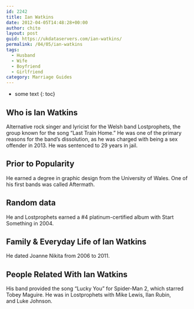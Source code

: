 ```yaml
---
id: 2242
title: Ian Watkins
date: 2012-04-05T14:48:28+00:00
author: chito
layout: post
guid: https://ukdataservers.com/ian-watkins/
permalink: /04/05/ian-watkins
tags:
  - Husband
  - Wife
  - Boyfriend
  - Girlfriend
category: Marriage Guides
---
```


* some text
{: toc}


## Who is  Ian Watkins
                  
                  
                  
Alternative rock singer and lyricist for the Welsh band Lostprophets, the group known for the song &#8220;Last Train Home.&#8221; He was one of the primary reasons for the band&#8217;s dissolution, as he was charged with being a sex offender in 2013. He was sentenced to 29 years in jail.
                  
                
                
                
## Prior to Popularity 
                  
                  
                  
He earned a degree in graphic design from the University of Wales. One of his first bands was called Aftermath.
                  
                
                
                
## Random data 
                  
                  
                  
He and Lostprophets earned a #4 platinum-certified album with Start Something in 2004.
                  
                
                
                
## Family & Everyday Life of Ian Watkins
                  
                  
                  
He dated Joanne Nikita from 2006 to 2011.
                  
                
                
                
## People Related With  Ian Watkins
                  
                  
                  
His band provided the song &#8220;Lucky You&#8221; for Spider-Man 2, which starred Tobey Maguire. He was in Lostprophets with Mike Lewis, Ilan Rubin, and Luke Johnson.
                  
                
              
            
          
          
          
    
    
  
